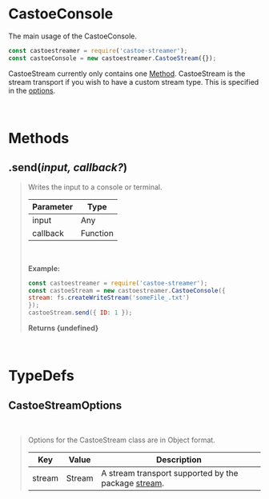 # CastoeConsole

The main usage of the CastoeConsole.
```JavaScript
const castoestreamer = require('castoe-streamer');
const castoeConsole = new castoestreamer.CastoeStream({});
```
CastoeStream currently only contains one [Method](#methods). CastoeStream is the stream transport if you wish to have a custom stream type. This is specified in the [options](#castoestreamoptions).

<br>

# Methods

## .send(*input, callback?*)
> Writes the input to a console or terminal.
>
> | Parameter     | Type      |
> |-------------  |---------  |
> | input         | Any       |
> | callback      | Function  |
> <br>
>
> **Example:**
> ```JavaScript
> const castoestreamer = require('castoe-streamer');
> const castoeStream = new castoestreamer.CastoeConsole({
> stream: fs.createWriteStream('someFile_.txt')
> });
> castoeStream.send({ ID: 1 });
> ```
> **Returns {undefined}** 

<br>

# TypeDefs

## CastoeStreamOptions
<br>

> Options for the CastoeStream class are in Object format.
> <br>
>  
> | Key    	    | Value   	                                  | Description                                                                 	              |
> |-----------	|------------------------------------------   |-------------------------------------------------------------------------------------------	|
> | stream    	| Stream  	                                  | A stream transport supported by the package [stream](https://nodejs.org/api/stream.html). 	|
